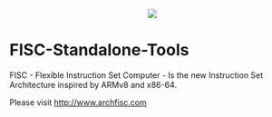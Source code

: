 <p align="center"><a href="http://www.archfisc.com/"><img src="http://www.archfisc.com/assets/fisc_logo_standalone_resized.jpg"></a></p>

# FISC-Standalone-Tools  
FISC - Flexible Instruction Set Computer - Is the new Instruction Set Architecture inspired by ARMv8 and x86-64.

Please visit http://www.archfisc.com
